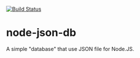[![Build Status](https://secure.travis-ci.org/Belphemur/node-json-db.png?branch=master)](http://travis-ci.org/Belphemur/node-json-db)

node-json-db
============

A simple "database" that use JSON file for Node.JS.
